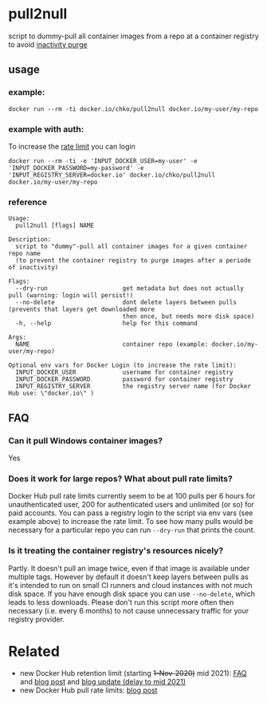 # pull2null
script to dummy-pull all container images from a repo at a container registry to avoid [inactivity purge](https://www.docker.com/pricing/retentionfaq)

## usage

### example:

```
docker run --rm -ti docker.io/chko/pull2null docker.io/my-user/my-repo
```

### example with auth:

To increase the [rate limit](https://www.docker.com/pricing) you can login

```
docker run --rm -ti -e 'INPUT_DOCKER_USER=my-user' -e 'INPUT_DOCKER_PASSWORD=my-password' -e 'INPUT_REGISTRY_SERVER=docker.io' docker.io/chko/pull2null docker.io/my-user/my-repo
```

### reference

```
Usage:
  pull2null [flags] NAME

Description:
  script to "dummy"-pull all container images for a given container repo name
  (to prevent the container registry to purge images after a periode of inactivity)

Flags:
  --dry-run                     get metadata but does not actually pull (warning: login will persist!)
  --no-delete                   dont delete layers between pulls (prevents that layers get downloaded more
                                then once, but needs more disk space)
  -h, --help                    help for this command

Args:
  NAME                          container repo (example: docker.io/my-user/my-repo)

Optional env vars for Docker Login (to increase the rate limit):
  INPUT_DOCKER_USER             username for container registry
  INPUT_DOCKER_PASSWORD         password for container registry
  INPUT_REGISTRY_SERVER         the registry server name (for Docker Hub use: \"docker.io\" )
```

## FAQ

### Can it pull Windows container images?
Yes

### Does it work for large repos? What about pull rate limits?
Docker Hub pull rate limits currently seem to be at 100 pulls per 6 hours for unauthenticated user, 200 for authenticated users and unlimited (or so) for paid accounts. You can pass a registry login to the script via env vars (see example above) to increase the rate limit. To see how many pulls would be necessary for a particular repo you can run `--dry-run` that prints the count.

### Is it treating the container registry's resources nicely?
Partly. It doesn't pull an image twice, even if that image is available under multiple tags. However by default it doesn't keep layers between pulls as it's intended to run on small CI runners and cloud instances with not much disk space. If you have enough disk space you can use `--no-delete`, which leads to less downloads. Please don't run this script  more often then necessary (i.e. every 6 months) to not cause unnecessary traffic for your registry provider.

# Related

- new Docker Hub retention limit (starting ~~1-Nov-2020)~~ mid 2021): [FAQ](https://www.docker.com/pricing/resource-consumption-updates) and [blog post](https://www.docker.com/blog/scaling-dockers-business-to-serve-millions-more-developers-storage/) and [blog update (delay to mid 2021)](https://www.docker.com/blog/docker-hub-image-retention-policy-delayed-and-subscription-updates/)
- new Docker Hub pull rate limits: [blog post](https://www.docker.com/blog/scaling-docker-to-serve-millions-more-developers-network-egress/)
